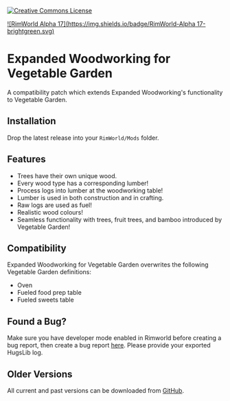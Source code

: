 [![Creative Commons License](https://i.creativecommons.org/l/by-nc-sa/4.0/80x15.png)](https://creativecommons.org/licenses/by-nc-sa/4.0/)

[![RimWorld Alpha 17](https://img.shields.io/badge/RimWorld-Alpha 17-brightgreen.svg)](http://rimworldgame.com/)

# Expanded Woodworking for Vegetable Garden
A compatibility patch which extends Expanded Woodworking's functionality to Vegetable Garden.


## Installation
Drop the latest release into your `RimWorld/Mods` folder.


## Features
- Trees have their own unique wood.
- Every wood type has a corresponding lumber!
- Process logs into lumber at the woodworking table!
- Lumber is used in both construction and in crafting.
- Raw logs are used as fuel!
- Realistic wood colours!
- Seamless functionality with trees, fruit trees, and bamboo introduced by Vegetable Garden!


## Compatibility
Expanded Woodworking for Vegetable Garden overwrites the following Vegetable Garden definitions:

- Oven
- Fueled food prep table
- Fueled sweets table


## Found a Bug?
Make sure you have developer mode enabled in Rimworld before creating a bug report, then create a bug report [here](https://github.com/Qwynn/ExpandedWoodworkingVG/issues). Please provide your exported HugsLib log.


## Older Versions
All current and past versions can be downloaded from [GitHub](https://github.com/Qwynn/ExpandedWoodworkingVG/releases).